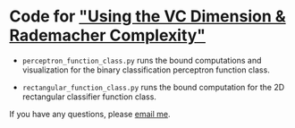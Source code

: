 # Code for ["Using the VC Dimension & Rademacher Complexity"](https://anish.lakkapragada.com/posts/vc-rademacher-test/#code)

- `perceptron_function_class.py` runs the bound computations and visualization for the binary classification perceptron function class. 

- `rectangular_function_class.py` runs the bound computation for the 2D rectangular classifier function class. 

If you have any questions, please [email me](mailto:anish.lakkapragada@yale.edu).
